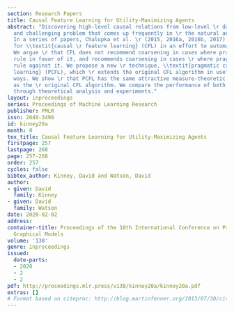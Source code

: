 ```yaml
---
section: Research Papers
title: Causal Feature Learning for Utility-Maximizing Agents
abstract: "Discovering high-level causal relations from low-level \r data is an important
  and challenging problem that comes up frequently in \r the natural and social sciences.
  In a series of papers, Chalupka et al. \r (2015, 2016a, 2016b, 2017) develop a procedure
  for \\textit{causal \r feature learning} (CFL) in an effort to automate this task.
  We argue \r that CFL does not recommend coarsening in cases where pragmatic \r considerations
  rule in favor of it, and recommends coarsening in cases \r where pragmatic considerations
  rule against it. We propose a new \r technique, \\textit{pragmatic causal feature
  learning} (PCFL), which \r extends the original CFL algorithm in useful and intuitive
  ways. We show \r that PCFL has the same attractive measure-theoretic properties
  as the \r original CFL algorithm. We compare the performance of both methods \r
  through theoretical analysis and experiments."
layout: inproceedings
series: Proceedings of Machine Learning Research
publisher: PMLR
issn: 2640-3498
id: kinney20a
month: 0
tex_title: Causal Feature Learning for Utility-Maximizing Agents
firstpage: 257
lastpage: 268
page: 257-268
order: 257
cycles: false
bibtex_author: Kinney, David and Watson, David
author:
- given: David
  family: Kinney
- given: David
  family: Watson
date: 2020-02-02
address: 
container-title: Proceedings of the 10th International Conference on Probabilistic
  Graphical Models
volume: '138'
genre: inproceedings
issued:
  date-parts:
  - 2020
  - 2
  - 2
pdf: http://proceedings.mlr.press/v138/kinney20a/kinney20a.pdf
extras: []
# Format based on citeproc: http://blog.martinfenner.org/2013/07/30/citeproc-yaml-for-bibliographies/
---
```

